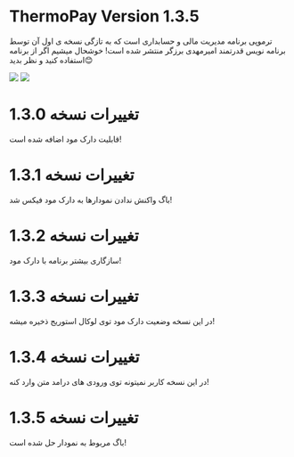 # ThermoPay Version 1.3.5

ترموپی برنامه مدیریت مالی و حسابداری است که به تازگی نسخه ی اول آن توسط برنامه نویس قدرتمند امیرمهدی برزگر منتشر شده است!
خوشحال میشیم اگر از برنامه استفاده کنید و نظر بدید😊

<img src="https://img.shields.io/badge/CssFramework-Tailwindcss-blue"> <img src="https://img.shields.io/badge/JsFramework-VueJs-green">

# تغییرات نسخه 1.3.0
قابلیت دارک مود اضافه شده است!

# تغییرات نسخه 1.3.1
باگ واکنش ندادن نمودارها به دارک مود فیکس شد!

# تغییرات نسخه 1.3.2
سازگاری بیشتر برنامه با دارک مود!

# تغییرات نسخه 1.3.3
در این نسخه وضعیت دارک مود توی لوکال استوریج ذخیره میشه!

# تغییرات نسخه 1.3.4
در این نسخه کاربر نمیتونه توی ورودی های درامد متن وارد کنه!

# تغییرات نسخه 1.3.5
باگ مربوط به نمودار حل شده است!